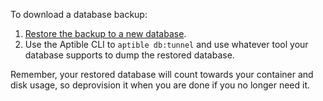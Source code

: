 To download a database backup:

1. [Restore the backup to a new database](/paas/how-to-restore-from-database-backup).
2. Use the Aptible CLI to `aptible db:tunnel` and use whatever tool your database supports to dump the restored database.

Remember, your restored database will count towards your container and disk usage, so deprovision it when you are done if you no longer need it.
